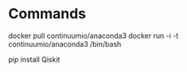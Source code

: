# Commands
docker pull continuumio/anaconda3
docker run -i -t continuumio/anaconda3 /bin/bash

pip install Qiskit
